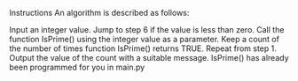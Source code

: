 Instructions
An algorithm is described as follows:

Input an integer value.
Jump to step 6 if the value is less than zero.
Call the function IsPrime() using the integer value as a parameter.
Keep a count of the number of times function IsPrime() returns TRUE.
Repeat from step 1.
Output the value of the count with a suitable message.
IsPrime() has already been programmed for you in main.py
